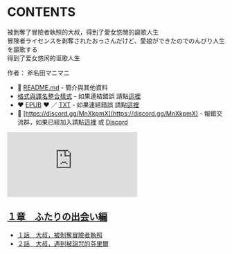 # CONTENTS

被剝奪了冒險者執照的大叔，得到了愛女悠閒的謳歌人生  
冒険者ライセンスを剥奪されたおっさんだけど、愛娘ができたのでのんびり人生を謳歌する  
得到了爱女悠闲的讴歌人生  

作者： 斧名田マニマニ  



- :closed_book: [README.md](README.md) - 簡介與其他資料
- [格式與譯名整合樣式](https://github.com/bluelovers/node-novel/blob/master/lib/locales/%E8%A2%AB%E5%89%9D%E5%A5%AA%E4%BA%86%E5%86%92%E9%9A%AA%E8%80%85%E5%9F%B7%E7%85%A7%E7%9A%84%E5%A4%A7%E5%8F%94%EF%BC%8C%E5%BE%97%E5%88%B0%E4%BA%86%E6%84%9B%E5%A5%B3%E6%82%A0%E9%96%92%E7%9A%84%E8%AC%B3%E6%AD%8C%E4%BA%BA%E7%94%9F.ts) - 如果連結錯誤 請點[這裡](https://github.com/bluelovers/node-novel/blob/master/lib/locales/)
-  :heart: [EPUB](https://gitlab.com/demonovel/epub-txt/blob/master/family/%E8%A2%AB%E5%89%9D%E5%A5%AA%E4%BA%86%E5%86%92%E9%9A%AA%E8%80%85%E5%9F%B7%E7%85%A7%E7%9A%84%E5%A4%A7%E5%8F%94%EF%BC%8C%E5%BE%97%E5%88%B0%E4%BA%86%E6%84%9B%E5%A5%B3%E6%82%A0%E9%96%92%E7%9A%84%E8%AC%B3%E6%AD%8C%E4%BA%BA%E7%94%9F.epub) :heart:  ／ [TXT](https://gitlab.com/demonovel/epub-txt/blob/master/family/out/%E8%A2%AB%E5%89%9D%E5%A5%AA%E4%BA%86%E5%86%92%E9%9A%AA%E8%80%85%E5%9F%B7%E7%85%A7%E7%9A%84%E5%A4%A7%E5%8F%94%EF%BC%8C%E5%BE%97%E5%88%B0%E4%BA%86%E6%84%9B%E5%A5%B3%E6%82%A0%E9%96%92.out.txt) - 如果連結錯誤 請點[這裡](https://gitlab.com/demonovel/epub-txt/blob/master/family/)
- :mega: [https://discord.gg/MnXkpmX](https://discord.gg/MnXkpmX) - 報錯交流群，如果已經加入請點[這裡](https://discordapp.com/channels/467794087769014273/467794088285175809) 或 [Discord](https://discordapp.com/channels/@me)


![導航目錄](https://chart.apis.google.com/chart?cht=qr&chs=150x150&chl=https://gitlab.com/novel-group/txt-source/blob/master/family/被剝奪了冒險者執照的大叔，得到了愛女悠閒的謳歌人生/導航目錄.md "導航目錄")




## [１章　ふたりの出会い編](00000_%EF%BC%91%E7%AB%A0%E3%80%80%E3%81%B5%E3%81%9F%E3%82%8A%E3%81%AE%E5%87%BA%E4%BC%9A%E3%81%84%E7%B7%A8)

- [１話　大叔，被剝奪冒險者執照](00000_%EF%BC%91%E7%AB%A0%E3%80%80%E3%81%B5%E3%81%9F%E3%82%8A%E3%81%AE%E5%87%BA%E4%BC%9A%E3%81%84%E7%B7%A8/00010_%EF%BC%91%E8%A9%B1%E3%80%80%E5%A4%A7%E5%8F%94%EF%BC%8C%E8%A2%AB%E5%89%9D%E5%A5%AA%E5%86%92%E9%9A%AA%E8%80%85%E5%9F%B7%E7%85%A7.txt)
- [２話　大叔，遇到被詛咒的芬里爾](00000_%EF%BC%91%E7%AB%A0%E3%80%80%E3%81%B5%E3%81%9F%E3%82%8A%E3%81%AE%E5%87%BA%E4%BC%9A%E3%81%84%E7%B7%A8/00020_%EF%BC%92%E8%A9%B1%E3%80%80%E5%A4%A7%E5%8F%94%EF%BC%8C%E9%81%87%E5%88%B0%E8%A2%AB%E8%A9%9B%E5%92%92%E7%9A%84%E8%8A%AC%E9%87%8C%E7%88%BE.txt)

